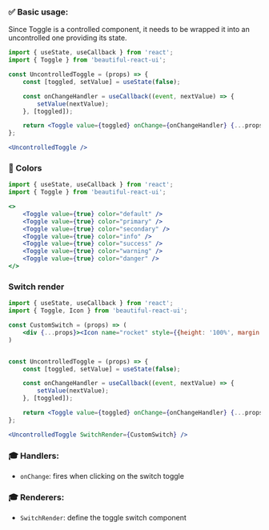 ### ✅ Basic usage:
    
Since Toggle is a controlled component, it needs to be wrapped it into an uncontrolled one providing its state.

```jsx 
import { useState, useCallback } from 'react';
import { Toggle } from 'beautiful-react-ui';

const UncontrolledToggle = (props) => {
    const [toggled, setValue] = useState(false);

    const onChangeHandler = useCallback((event, nextValue) => {
        setValue(nextValue);
    }, [toggled]);

    return <Toggle value={toggled} onChange={onChangeHandler} {...props} />
};

<UncontrolledToggle />
```

### 🎨 Colors

```jsx 
import { useState, useCallback } from 'react';
import { Toggle } from 'beautiful-react-ui';

<>
    <Toggle value={true} color="default" />
    <Toggle value={true} color="primary" />
    <Toggle value={true} color="secondary" />
    <Toggle value={true} color="info" />
    <Toggle value={true} color="success" />
    <Toggle value={true} color="warning" />
    <Toggle value={true} color="danger" />
</>
```

### Switch render

```jsx 
import { useState, useCallback } from 'react';
import { Toggle, Icon } from 'beautiful-react-ui';

const CustomSwitch = (props) => (
    <div {...props}><Icon name="rocket" style={{height: '100%', margin: 'auto', display: 'block'}}/></div>
)


const UncontrolledToggle = (props) => {
    const [toggled, setValue] = useState(false);

    const onChangeHandler = useCallback((event, nextValue) => {
        setValue(nextValue);
    }, [toggled]);

    return <Toggle value={toggled} onChange={onChangeHandler} {...props} />
};

<UncontrolledToggle SwitchRender={CustomSwitch} />
```

### 🎓 Handlers:

- `onChange`: fires when clicking on the switch toggle

### 🎓 Renderers:

- `SwitchRender`: define the toggle switch component
